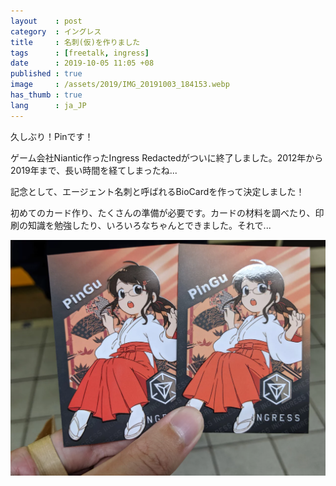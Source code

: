 ```yaml
---
layout    : post
category  : イングレス
title     : 名刺(仮)を作りました
tags      : [freetalk, ingress]
date      : 2019-10-05 11:05 +08
published : true
image     : /assets/2019/IMG_20191003_184153.webp
has_thumb : true
lang      : ja_JP
---
```


久しぶり！Pinです！

ゲーム会社Niantic作ったIngress Redactedがついに終了しました。2012年から2019年まで、長い時間を経てしまったね...

<!--more-->

記念として、エージェント名刺と呼ばれるBioCardを作って決定しました！

初めてのカード作り、たくさんの準備が必要です。カードの材料を調べたり、印刷の知識を勉強したり、いろいろなちゃんとできました。それで...

![Biocard成果](/assets/2019/IMG_20191003_184153.webp "出来ました！")
